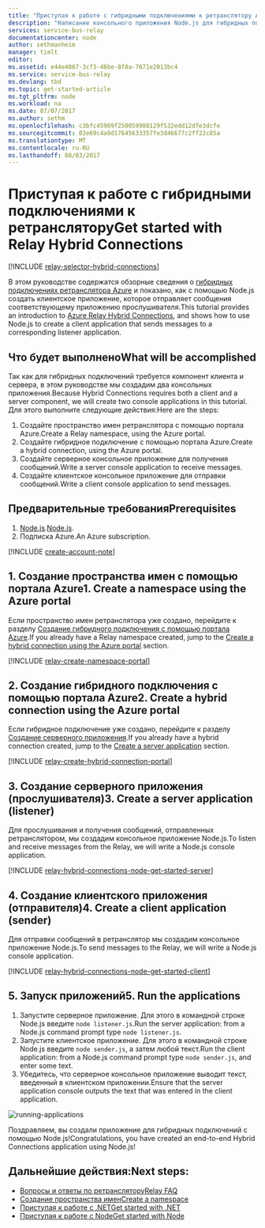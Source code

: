 ```yaml
---
title: "Приступая к работе с гибридными подключениями к ретранслятору Azure в Node | Документация Майкрософт"
description: "Написание консольного приложения Node.js для гибридных подключений ретранслятора Azure."
services: service-bus-relay
documentationcenter: node
author: sethmanheim
manager: timlt
editor: 
ms.assetid: e44e4867-3cf3-46be-8f8a-7671e2013bc4
ms.service: service-bus-relay
ms.devlang: tbd
ms.topic: get-started-article
ms.tgt_pltfrm: node
ms.workload: na
ms.date: 07/07/2017
ms.author: sethm
ms.openlocfilehash: c3bfc45969f250059988129f532edd12dfe3dcfe
ms.sourcegitcommit: 02e69c4a9d17645633357fe3d46677c2ff22c85a
ms.translationtype: MT
ms.contentlocale: ru-RU
ms.lasthandoff: 08/03/2017
---
```

# <a name="get-started-with-relay-hybrid-connections"></a><span data-ttu-id="aac04-103">Приступая к работе с гибридными подключениями к ретранслятору</span><span class="sxs-lookup"><span data-stu-id="aac04-103">Get started with Relay Hybrid Connections</span></span>

[!INCLUDE [relay-selector-hybrid-connections](../../includes/relay-selector-hybrid-connections.md)]

<span data-ttu-id="aac04-104">В этом руководстве содержатся обзорные сведения о [гибридных подключениях ретранслятора Azure](relay-what-is-it.md#hybrid-connections) и показано, как с помощью Node.js создать клиентское приложение, которое отправляет сообщения соответствующему приложению прослушивателя.</span><span class="sxs-lookup"><span data-stu-id="aac04-104">This tutorial provides an introduction to [Azure Relay Hybrid Connections](relay-what-is-it.md#hybrid-connections), and shows how to use Node.js to create a client application that sends messages to a corresponding listener application.</span></span> 

## <a name="what-will-be-accomplished"></a><span data-ttu-id="aac04-105">Что будет выполнено</span><span class="sxs-lookup"><span data-stu-id="aac04-105">What will be accomplished</span></span>

<span data-ttu-id="aac04-106">Так как для гибридных подключений требуется компонент клиента и сервера, в этом руководстве мы создадим два консольных приложения.</span><span class="sxs-lookup"><span data-stu-id="aac04-106">Because Hybrid Connections requires both a client and a server component, we will create two console applications in this tutorial.</span></span> <span data-ttu-id="aac04-107">Для этого выполните следующие действия:</span><span class="sxs-lookup"><span data-stu-id="aac04-107">Here are the steps:</span></span>

1. <span data-ttu-id="aac04-108">Создайте пространство имен ретранслятора с помощью портала Azure.</span><span class="sxs-lookup"><span data-stu-id="aac04-108">Create a Relay namespace, using the Azure portal.</span></span>
2. <span data-ttu-id="aac04-109">Создайте гибридное подключение с помощью портала Azure.</span><span class="sxs-lookup"><span data-stu-id="aac04-109">Create a hybrid connection, using the Azure portal.</span></span>
3. <span data-ttu-id="aac04-110">Создайте серверное консольное приложение для получения сообщений.</span><span class="sxs-lookup"><span data-stu-id="aac04-110">Write a server console application to receive messages.</span></span>
4. <span data-ttu-id="aac04-111">Создайте клиентское консольное приложение для отправки сообщений.</span><span class="sxs-lookup"><span data-stu-id="aac04-111">Write a client console application to send messages.</span></span>

## <a name="prerequisites"></a><span data-ttu-id="aac04-112">Предварительные требования</span><span class="sxs-lookup"><span data-stu-id="aac04-112">Prerequisites</span></span>

1. <span data-ttu-id="aac04-113">[Node.js](https://nodejs.org/en/).</span><span class="sxs-lookup"><span data-stu-id="aac04-113">[Node.js](https://nodejs.org/en/).</span></span>
2. <span data-ttu-id="aac04-114">Подписка Azure.</span><span class="sxs-lookup"><span data-stu-id="aac04-114">An Azure subscription.</span></span>

[!INCLUDE [create-account-note](../../includes/create-account-note.md)]

## <a name="1-create-a-namespace-using-the-azure-portal"></a><span data-ttu-id="aac04-115">1. Создание пространства имен с помощью портала Azure</span><span class="sxs-lookup"><span data-stu-id="aac04-115">1. Create a namespace using the Azure portal</span></span>

<span data-ttu-id="aac04-116">Если пространство имен ретранслятора уже создано, перейдите к разделу [Создание гибридного подключения с помощью портала Azure](#2-create-a-hybrid-connection-using-the-azure-portal).</span><span class="sxs-lookup"><span data-stu-id="aac04-116">If you already have a Relay namespace created, jump to the [Create a hybrid connection using the Azure portal](#2-create-a-hybrid-connection-using-the-azure-portal) section.</span></span>

[!INCLUDE [relay-create-namespace-portal](../../includes/relay-create-namespace-portal.md)]

## <a name="2-create-a-hybrid-connection-using-the-azure-portal"></a><span data-ttu-id="aac04-117">2. Создание гибридного подключения с помощью портала Azure</span><span class="sxs-lookup"><span data-stu-id="aac04-117">2. Create a hybrid connection using the Azure portal</span></span>

<span data-ttu-id="aac04-118">Если гибридное подключение уже создано, перейдите к разделу [Создание серверного приложения](#3-create-a-server-application-listener).</span><span class="sxs-lookup"><span data-stu-id="aac04-118">If you already have a hybrid connection created, jump to the [Create a server application](#3-create-a-server-application-listener) section.</span></span>

[!INCLUDE [relay-create-hybrid-connection-portal](../../includes/relay-create-hybrid-connection-portal.md)]

## <a name="3-create-a-server-application-listener"></a><span data-ttu-id="aac04-119">3. Создание серверного приложения (прослушивателя)</span><span class="sxs-lookup"><span data-stu-id="aac04-119">3. Create a server application (listener)</span></span>

<span data-ttu-id="aac04-120">Для прослушивания и получения сообщений, отправленных ретранслятором, мы создадим консольное приложение Node.js.</span><span class="sxs-lookup"><span data-stu-id="aac04-120">To listen and receive messages from the Relay, we will write a Node.js console application.</span></span>

[!INCLUDE [relay-hybrid-connections-node-get-started-server](../../includes/relay-hybrid-connections-node-get-started-server.md)]

## <a name="4-create-a-client-application-sender"></a><span data-ttu-id="aac04-121">4. Создание клиентского приложения (отправителя)</span><span class="sxs-lookup"><span data-stu-id="aac04-121">4. Create a client application (sender)</span></span>

<span data-ttu-id="aac04-122">Для отправки сообщений в ретранслятор мы создадим консольное приложение Node.js.</span><span class="sxs-lookup"><span data-stu-id="aac04-122">To send messages to the Relay, we will write a Node.js console application.</span></span>

[!INCLUDE [relay-hybrid-connections-node-get-started-client](../../includes/relay-hybrid-connections-node-get-started-client.md)]

## <a name="5-run-the-applications"></a><span data-ttu-id="aac04-123">5. Запуск приложений</span><span class="sxs-lookup"><span data-stu-id="aac04-123">5. Run the applications</span></span>

1. <span data-ttu-id="aac04-124">Запустите серверное приложение. Для этого в командной строке Node.js введите `node listener.js`.</span><span class="sxs-lookup"><span data-stu-id="aac04-124">Run the server application: from a Node.js command prompt type `node listener.js`.</span></span>
2. <span data-ttu-id="aac04-125">Запустите клиентское приложение. Для этого в командной строке Node.js введите `node sender.js`, а затем любой текст.</span><span class="sxs-lookup"><span data-stu-id="aac04-125">Run the client application: from a Node.js command prompt type `node sender.js`, and enter some text.</span></span>
3. <span data-ttu-id="aac04-126">Убедитесь, что серверное консольное приложение выводит текст, введенный в клиентском приложении.</span><span class="sxs-lookup"><span data-stu-id="aac04-126">Ensure that the server application console outputs the text that was entered in the client application.</span></span>

![running-applications](./media/relay-hybrid-connections-node-get-started/running-applications.png)

<span data-ttu-id="aac04-128">Поздравляем, вы создали приложение для гибридных подключений с помощью Node.js!</span><span class="sxs-lookup"><span data-stu-id="aac04-128">Congratulations, you have created an end-to-end Hybrid Connections application using Node.js!</span></span>

## <a name="next-steps"></a><span data-ttu-id="aac04-129">Дальнейшие действия:</span><span class="sxs-lookup"><span data-stu-id="aac04-129">Next steps:</span></span>

* [<span data-ttu-id="aac04-130">Вопросы и ответы по ретранслятору</span><span class="sxs-lookup"><span data-stu-id="aac04-130">Relay FAQ</span></span>](relay-faq.md)
* [<span data-ttu-id="aac04-131">Создание пространства имен</span><span class="sxs-lookup"><span data-stu-id="aac04-131">Create a namespace</span></span>](relay-create-namespace-portal.md)
* [<span data-ttu-id="aac04-132">Приступая к работе с .NET</span><span class="sxs-lookup"><span data-stu-id="aac04-132">Get started with .NET</span></span>](relay-hybrid-connections-dotnet-get-started.md)
* [<span data-ttu-id="aac04-133">Приступая к работе с Node</span><span class="sxs-lookup"><span data-stu-id="aac04-133">Get started with Node</span></span>](relay-hybrid-connections-node-get-started.md)

